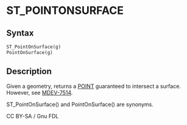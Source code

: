 # ST\_POINTONSURFACE

## Syntax

```sql
ST_PointOnSurface(g)
PointOnSurface(g)
```

## Description

Given a geometry, returns a [POINT](point.md) guaranteed to intersect a surface. However, see [MDEV-7514](https://jira.mariadb.org/browse/MDEV-7514).

ST\_PointOnSurface() and PointOnSurface() are synonyms.

CC BY-SA / Gnu FDL
